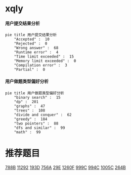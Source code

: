 # xqly

<!-- tabs:start -->



#### **用户提交结果分析**

```mermaid
pie title 用户提交结果分析
    "Accepted" :  10
    "Rejected" :  0
    "Wrong answer" :  68
    "Runtime error" :  4
    "Time limit exceeded" :  15
    "Memory limit exceeded" :  0
    "Compilation error" :  3
    "Partial" :  0
```

#### **用户做题类型偏好分析**

```mermaid
pie title 用户做题类型偏好分析
    "binary search" :  15
    "dp" :  201
    "graphs" :  47
    "trees" :  108
    "divide and conquer" :  62
    "greedy" :  184
    "two pointers" :  88
    "dfs and similar" :  99
    "math" :  99
```



<!-- tabs:end -->
# 推荐题目
[788B](https://codeforces.com/contest/788/problem/B)
[11292](https://codeforces.com/contest/1129/problem/2)
[193D](https://codeforces.com/contest/193/problem/D)
[756A](https://codeforces.com/contest/756/problem/A)
[29E](https://codeforces.com/contest/29/problem/E)
[1260F](https://codeforces.com/contest/1260/problem/F)
[999C](https://codeforces.com/contest/999/problem/C)
[994C](https://codeforces.com/contest/994/problem/C)
[1005C](https://codeforces.com/contest/1005/problem/C)
[264B](https://codeforces.com/contest/264/problem/B)
